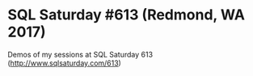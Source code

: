 # SQL Saturday #613 (Redmond, WA 2017)

Demos of my sessions at SQL Saturday 613 (http://www.sqlsaturday.com/613)
